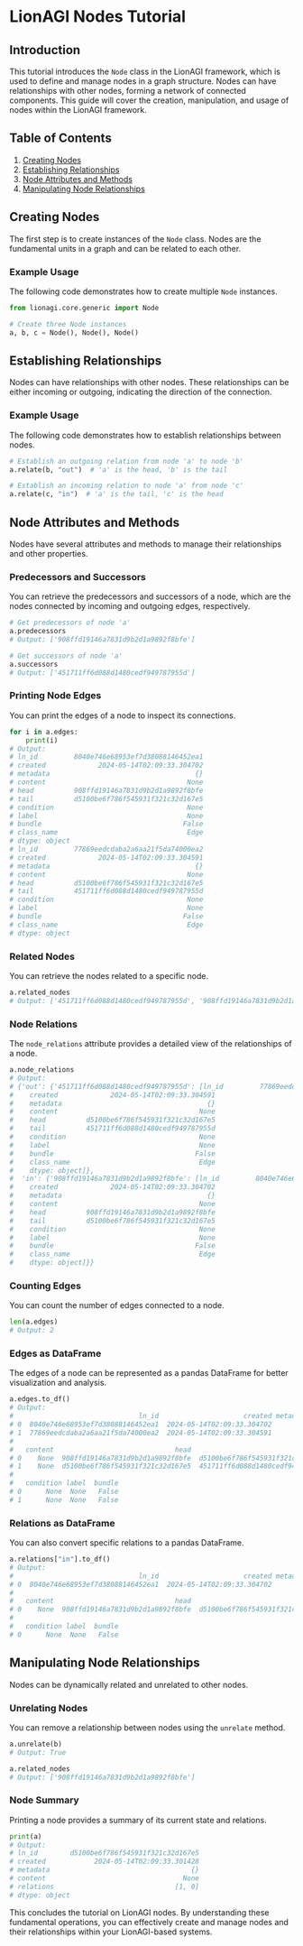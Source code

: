 
# LionAGI Nodes Tutorial

## Introduction

This tutorial introduces the `Node` class in the LionAGI framework, which is used to define and manage nodes in a graph structure. Nodes can have relationships with other nodes, forming a network of connected components. This guide will cover the creation, manipulation, and usage of nodes within the LionAGI framework.

## Table of Contents

1. [Creating Nodes](#creating-nodes)
2. [Establishing Relationships](#establishing-relationships)
3. [Node Attributes and Methods](#node-attributes-and-methods)
4. [Manipulating Node Relationships](#manipulating-node-relationships)

## Creating Nodes

The first step is to create instances of the `Node` class. Nodes are the fundamental units in a graph and can be related to each other.

### Example Usage

The following code demonstrates how to create multiple `Node` instances.

```python
from lionagi.core.generic import Node

# Create three Node instances
a, b, c = Node(), Node(), Node()
```

## Establishing Relationships

Nodes can have relationships with other nodes. These relationships can be either incoming or outgoing, indicating the direction of the connection.

### Example Usage

The following code demonstrates how to establish relationships between nodes.

```python
# Establish an outgoing relation from node 'a' to node 'b'
a.relate(b, "out")  # 'a' is the head, 'b' is the tail

# Establish an incoming relation to node 'a' from node 'c'
a.relate(c, "in")  # 'a' is the tail, 'c' is the head
```

## Node Attributes and Methods

Nodes have several attributes and methods to manage their relationships and other properties.

### Predecessors and Successors

You can retrieve the predecessors and successors of a node, which are the nodes connected by incoming and outgoing edges, respectively.

```python
# Get predecessors of node 'a'
a.predecessors
# Output: ['908ffd19146a7831d9b2d1a9892f8bfe']

# Get successors of node 'a'
a.successors
# Output: ['451711ff6d088d1480cedf949787955d']
```

### Printing Node Edges

You can print the edges of a node to inspect its connections.

```python
for i in a.edges:
    print(i)
# Output:
# ln_id         8040e746e68953ef7d38088146452ea1
# created             2024-05-14T02:09:33.304702
# metadata                                    {}
# content                                   None
# head          908ffd19146a7831d9b2d1a9892f8bfe
# tail          d5100be6f786f545931f321c32d167e5
# condition                                 None
# label                                     None
# bundle                                   False
# class_name                                Edge
# dtype: object
# ln_id         77869eedcdaba2a6aa21f5da74000ea2
# created             2024-05-14T02:09:33.304591
# metadata                                    {}
# content                                   None
# head          d5100be6f786f545931f321c32d167e5
# tail          451711ff6d088d1480cedf949787955d
# condition                                 None
# label                                     None
# bundle                                   False
# class_name                                Edge
# dtype: object
```

### Related Nodes

You can retrieve the nodes related to a specific node.

```python
a.related_nodes
# Output: ['451711ff6d088d1480cedf949787955d', '908ffd19146a7831d9b2d1a9892f8bfe']
```

### Node Relations

The `node_relations` attribute provides a detailed view of the relationships of a node.

```python
a.node_relations
# Output:
# {'out': {'451711ff6d088d1480cedf949787955d': [ln_id         77869eedcdaba2a6aa21f5da74000ea2
#    created             2024-05-14T02:09:33.304591
#    metadata                                    {}
#    content                                   None
#    head          d5100be6f786f545931f321c32d167e5
#    tail          451711ff6d088d1480cedf949787955d
#    condition                                 None
#    label                                     None
#    bundle                                   False
#    class_name                                Edge
#    dtype: object]},
#  'in': {'908ffd19146a7831d9b2d1a9892f8bfe': [ln_id         8040e746e68953ef7d38088146452ea1
#    created             2024-05-14T02:09:33.304702
#    metadata                                    {}
#    content                                   None
#    head          908ffd19146a7831d9b2d1a9892f8bfe
#    tail          d5100be6f786f545931f321c32d167e5
#    condition                                 None
#    label                                     None
#    bundle                                   False
#    class_name                                Edge
#    dtype: object]}}
```

### Counting Edges

You can count the number of edges connected to a node.

```python
len(a.edges)
# Output: 2
```

### Edges as DataFrame

The edges of a node can be represented as a pandas DataFrame for better visualization and analysis.

```python
a.edges.to_df()
# Output:
#                               ln_id                     created metadata  \
# 0  8040e746e68953ef7d38088146452ea1  2024-05-14T02:09:33.304702       {}
# 1  77869eedcdaba2a6aa21f5da74000ea2  2024-05-14T02:09:33.304591       {}
#
#   content                              head                              tail  \
# 0    None  908ffd19146a7831d9b2d1a9892f8bfe  d5100be6f786f545931f321c32d167e5
# 1    None  d5100be6f786f545931f321c32d167e5  451711ff6d088d1480cedf949787955d
#
#   condition label  bundle
# 0      None  None   False
# 1      None  None   False
```

### Relations as DataFrame

You can also convert specific relations to a pandas DataFrame.

```python
a.relations["in"].to_df()
# Output:
#                               ln_id                     created metadata  \
# 0  8040e746e68953ef7d38088146452ea1  2024-05-14T02:09:33.304702       {}
#
#   content                              head                              tail  \
# 0    None  908ffd19146a7831d9b2d1a9892f8bfe  d5100be6f786f545931f321c32d167e5
#
#   condition label  bundle
# 0      None  None   False
```

## Manipulating Node Relationships

Nodes can be dynamically related and unrelated to other nodes.

### Unrelating Nodes

You can remove a relationship between nodes using the `unrelate` method.

```python
a.unrelate(b)
# Output: True

a.related_nodes
# Output: ['908ffd19146a7831d9b2d1a9892f8bfe']
```

### Node Summary

Printing a node provides a summary of its current state and relations.

```python
print(a)
# Output:
# ln_id        d5100be6f786f545931f321c32d167e5
# created            2024-05-14T02:09:33.301428
# metadata                                   {}
# content                                  None
# relations                              [1, 0]
# dtype: object
```

This concludes the tutorial on LionAGI nodes. By understanding these fundamental operations, you can effectively create and manage nodes and their relationships within your LionAGI-based systems.
